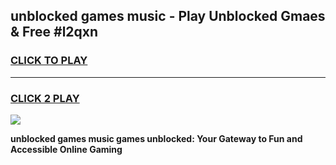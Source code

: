 
## unblocked games music - Play Unblocked Gmaes & Free #l2qxn
<h3>
<a href="https://news.freeplayer.one?title=unblocked_games_music&ref=03M">CLICK TO PLAY</a></h3>
<hr>

<h3>
<a href="https://news.freeplayer.one?title=unblocked_games_music&ref=03M">CLICK 2 PLAY</a>
  
</h3>

<a href="https://news.freeplayer.one?title=unblocked_games_music&ref=03M"><img src="https://clearcache.store/games.png"></a>


**unblocked games music games unblocked: Your Gateway to Fun and Accessible Online Gaming**
